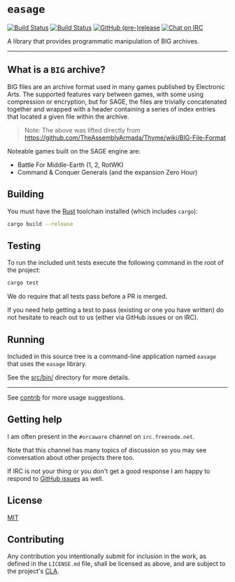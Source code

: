 # `easage`

[![Build Status](https://travis-ci.org/Phrohdoh/easage.svg?branch=master)](https://travis-ci.org/Phrohdoh/easage) [![Build Status](https://ci.appveyor.com/api/projects/status/github/Phrohdoh/easage?branch=master&svg=true)](https://ci.appveyor.com/project/Phrohdoh/easage) [![GitHub (pre-)release](https://img.shields.io/github/release/Phrohdoh/easage/all.svg)](https://github.com/Phrohdoh/easage/releases) [![Chat on IRC](https://img.shields.io/badge/irc-%23orcaware%20on%20freenode-brightgreen.svg)](https://kiwiirc.com/client/irc.freenode.net/#orcaware)

A library that provides programmatic manipulation of BIG archives.

---

## What is a `BIG` archive?

BIG files are an archive format used in many games published by Electronic Arts.
The supported features vary between games, with some using compression or
encryption, but for SAGE, the files are trivially concatenated together and
wrapped with a header containing a series of index entries that located a given
file within the archive.

> Note: The above was lifted directly from https://github.com/TheAssemblyArmada/Thyme/wiki/BIG-File-Format

Noteable games built on the SAGE engine are:
* Battle For Middle-Earth (1, 2, RotWK)
* Command & Conquer Generals (and the expansion Zero Hour)

## Building

You must have the [Rust](https://rust-lang.org) toolchain installed (which includes `cargo`):

```sh
cargo build --release
```

## Testing

To run the included unit tests execute the following command in the root of the project:

```sh
cargo test
```

We do require that all tests pass before a PR is merged.

If you need help getting a test to pass (existing or one you have written) do not hesitate to reach out to us (either via GitHub issues or on IRC).

## Running

Included in this source tree is a command-line application named `easage` that uses the `easage` library.

See the [src/bin/](./src/bin/) directory for more details.

---

See [contrib](https://github.com/Phrohdoh/easage/tree/master/contrib) for more usage suggestions.

## Getting help

I am often present in the `#orcaware` channel on `irc.freenode.net`.

Note that this channel has many topics of discussion so you may see conversation about other projects there too.

If IRC is not your thing or you don't get a good response I am happy to respond to [GitHub issues](https://github.com/Phrohdoh/easage/issues/new) as well.

## License

[MIT](LICENSE.md)

## Contributing

Any contribution you intentionally submit for inclusion in the work, as defined
in the `LICENSE.md` file, shall be licensed as above, and are subject to the
project's [CLA](https://gist.github.com/Phrohdoh/d402395a3d8c453e4399f7ae345c0d72).